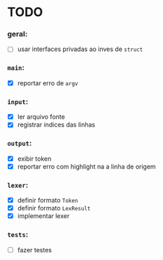 # TODO

### geral:
- [ ] usar interfaces privadas ao inves de `struct`

### `main`:
- [x] reportar erro de `argv`

### `input`:
- [x] ler arquivo fonte
- [x] registrar indices das linhas

### `output`:
- [x] exibir token
- [x] reportar erro com highlight na a linha de origem

### `lexer`:
- [x] definir formato `Token`
- [x] definir formato `LexResult`
- [x] implementar lexer

### `tests`:
- [ ] fazer testes


